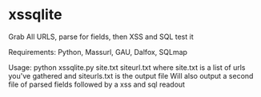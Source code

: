 # xssqlite
Grab All URLS, parse for fields, then XSS and SQL test it

Requirements: Python, Massurl, GAU, Dalfox, SQLmap



Usage: python xssqlite.py site.txt siteurl.txt
where site.txt is a list of urls you've gathered
and siteurls.txt is the output file
Will also output a second file of parsed fields
followed by a xss and sql readout

